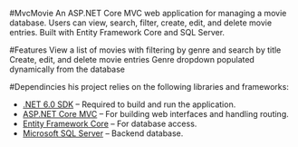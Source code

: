 #MvcMovie
An ASP.NET Core MVC web application for managing a movie database. Users can view, search, filter, create, edit, and delete movie entries. Built with Entity Framework Core and SQL Server.

#Features
View a list of movies with filtering by genre and search by title
Create, edit, and delete movie entries
Genre dropdown populated dynamically from the database

#Dependincies
his project relies on the following libraries and frameworks:

- [.NET 6.0 SDK](https://dotnet.microsoft.com/en-us/download/dotnet/6.0) – Required to build and run the application.
- [ASP.NET Core MVC](https://learn.microsoft.com/en-us/aspnet/core/mvc/overview?view=aspnetcore-6.0) – For building web interfaces and handling routing.
- [Entity Framework Core](https://learn.microsoft.com/en-us/ef/core/) – For database access.
- [Microsoft SQL Server](https://www.microsoft.com/en-us/sql-server) – Backend database.

